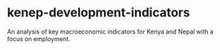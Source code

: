 # kenep-development-indicators
An analysis of key macroeconomic indicators for Kenya and Nepal with a focus on employment.
